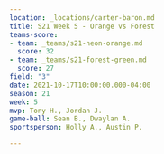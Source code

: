 ```yaml
---
location: _locations/carter-baron.md
title: S21 Week 5 - Orange vs Forest
teams-score:
- team: _teams/s21-neon-orange.md
  score: 32
- team: _teams/s21-forest-green.md
  score: 27
field: "3"
date: 2021-10-17T10:00:00.000-04:00
season: 21
week: 5
mvp: Tony H., Jordan J.
game-ball: Sean B., Dwaylan A.
sportsperson: Holly A., Austin P.

---
```


